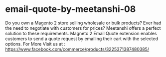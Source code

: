 # email-quote-by-meetanshi-08
Do you own a Magento 2 store selling wholesale or bulk products? Ever had the need to negotiate with customers for prices? Meetanshi offers a perfect solution to these requirements. Magneto 2 Email Quote extension enables customers to send a quote request by emailing their cart with the selected options.
For More Visit us at : https://www.facebook.com/commerce/products/3225371387480385/
